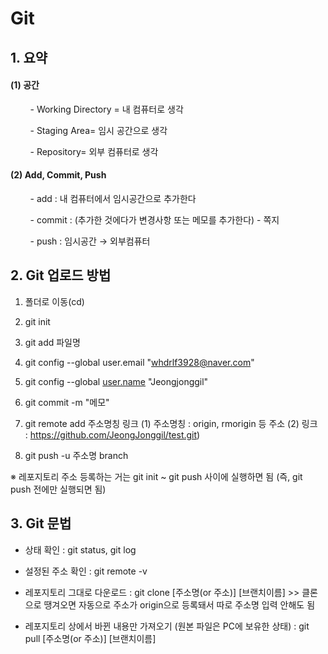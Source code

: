 # Git

## 1. 요약

#### (1) 공간

        -  Working Directory = 내 컴퓨터로 생각

        - Staging Area= 임시 공간으로 생각

        - Repository= 외부 컴퓨터로 생각

#### (2) Add, Commit, Push

        - add : 내 컴퓨터에서 임시공간으로 추가한다

        - commit : (추가한 것에다가 변경사항 또는 메모를 추가한다) - 쪽지

        - push : 임시공간 → 외부컴퓨터

## 2. Git 업로드 방법

1. 폴더로 이동(cd)

2. git init

3. git add 파일명

4. git config --global user.email "[whdrlf3928@naver.com](mailto:whdrlf3928@naver.com)" 

5. git config --global [user.name](http://user.name) "Jeongjonggil"

6. git commit -m "메모"

7. git remote add 주소명칭 링크
   (1) 주소명칭 : origin, rmorigin 등 주소 
   (2) 링크 : https://github.com/JeongJonggil/test.git)

8. git push -u 주소명 branch

※ 레포지토리 주소 등록하는 거는 git init ~ git push 사이에 실행하면 됨 (즉, git push 전에만 실행되면 됨)

## 3. Git 문법

- 상태 확인 : git status, git log

- 설정된 주소 확인 : git remote -v

- 레포지토리 그대로 다운로드 : git clone [주소명(or 주소)] [브랜치이름] >> 클론으로 땡겨오면 자동으로 주소가 origin으로 등록돼서 따로 주소명 입력 안해도 됨

- 레포지토리 상에서 바뀐 내용만 가져오기 (원본 파일은 PC에 보유한 상태) : git pull [주소명(or 주소)] [브랜치이름]
